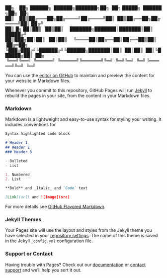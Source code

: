 ██╗&nbsp;&nbsp;&nbsp;&nbsp;██╗&nbsp;██████╗&nbsp;&nbsp;██████╗███████╗██╗&nbsp;&nbsp;██╗&nbsp;█████╗&nbsp;&nbsp;██████╗██╗&nbsp;&nbsp;██╗
██║&nbsp;&nbsp;&nbsp;&nbsp;██║██╔═══██╗██╔════╝██╔════╝██║&nbsp;&nbsp;██║██╔══██╗██╔════╝██║&nbsp;██╔╝
██║&nbsp;█╗&nbsp;██║██║&nbsp;&nbsp;&nbsp;██║██║&nbsp;&nbsp;&nbsp;&nbsp;&nbsp;███████╗███████║███████║██║&nbsp;&nbsp;&nbsp;&nbsp;&nbsp;█████╔╝&nbsp;
██║███╗██║██║&nbsp;&nbsp;&nbsp;██║██║&nbsp;&nbsp;&nbsp;&nbsp;&nbsp;╚════██║██╔══██║██╔══██║██║&nbsp;&nbsp;&nbsp;&nbsp;&nbsp;██╔═██╗&nbsp;
╚███╔███╔╝╚██████╔╝╚██████╗███████║██║&nbsp;&nbsp;██║██║&nbsp;&nbsp;██║╚██████╗██║&nbsp;&nbsp;██╗
&nbsp;╚══╝╚══╝&nbsp;&nbsp;╚═════╝&nbsp;&nbsp;╚═════╝╚══════╝╚═╝&nbsp;&nbsp;╚═╝╚═╝&nbsp;&nbsp;╚═╝&nbsp;╚═════╝╚═╝&nbsp;&nbsp;╚═╝
&nbsp;&nbsp;&nbsp;&nbsp;&nbsp;&nbsp;&nbsp;&nbsp;&nbsp;&nbsp;&nbsp;&nbsp;&nbsp;&nbsp;&nbsp;&nbsp;&nbsp;&nbsp;&nbsp;&nbsp;&nbsp;&nbsp;&nbsp;&nbsp;&nbsp;&nbsp;&nbsp;&nbsp;&nbsp;&nbsp;&nbsp;&nbsp;&nbsp;&nbsp;&nbsp;&nbsp;&nbsp;&nbsp;&nbsp;&nbsp;&nbsp;&nbsp;&nbsp;&nbsp;&nbsp;&nbsp;&nbsp;&nbsp;&nbsp;&nbsp;&nbsp;&nbsp;&nbsp;&nbsp;&nbsp;&nbsp;&nbsp;&nbsp;&nbsp;&nbsp;&nbsp;&nbsp;&nbsp;&nbsp;&nbsp;&nbsp;&nbsp;

You can use the [editor on GitHub](https://github.com/gujou/wockhack.github.io/edit/gh-pages/index.md) to maintain and preview the content for your website in Markdown files.

Whenever you commit to this repository, GitHub Pages will run [Jekyll](https://jekyllrb.com/) to rebuild the pages in your site, from the content in your Markdown files.

### Markdown

Markdown is a lightweight and easy-to-use syntax for styling your writing. It includes conventions for

```markdown
Syntax highlighted code block

# Header 1
## Header 2
### Header 3

- Bulleted
- List

1. Numbered
2. List

**Bold** and _Italic_ and `Code` text

[Link](url) and ![Image](src)
```

For more details see [GitHub Flavored Markdown](https://guides.github.com/features/mastering-markdown/).

### Jekyll Themes

Your Pages site will use the layout and styles from the Jekyll theme you have selected in your [repository settings](https://github.com/gujou/wockhack.github.io/settings). The name of this theme is saved in the Jekyll `_config.yml` configuration file.

### Support or Contact

Having trouble with Pages? Check out our [documentation](https://docs.github.com/categories/github-pages-basics/) or [contact support](https://support.github.com/contact) and we’ll help you sort it out.
